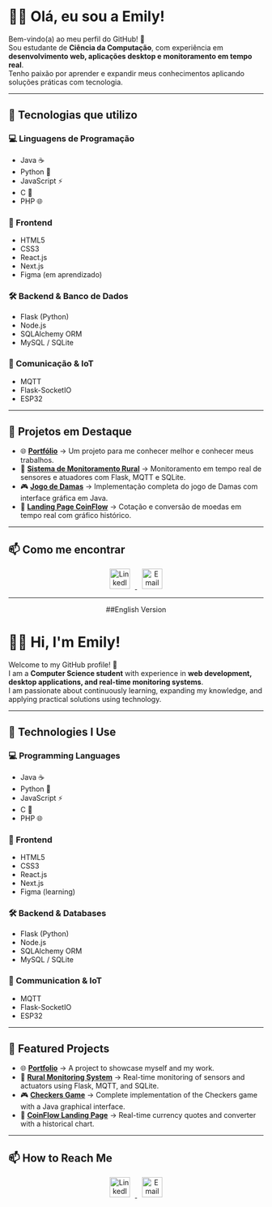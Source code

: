 # 👩‍💻 Olá, eu sou a Emily!

Bem-vindo(a) ao meu perfil do GitHub! 🚀  
Sou estudante de **Ciência da Computação**, com experiência em **desenvolvimento web, aplicações desktop e monitoramento em tempo real**.  
Tenho paixão por aprender e expandir meus conhecimentos aplicando soluções práticas com tecnologia.

---

## 🚀 Tecnologias que utilizo

### 💻 Linguagens de Programação
- Java ☕  
- Python 🐍  
- JavaScript ⚡  
- C 🔧  
- PHP 🌐  

### 🎨 Frontend
- HTML5  
- CSS3  
- React.js  
- Next.js  
- Figma (em aprendizado)  

### 🛠 Backend & Banco de Dados
- Flask (Python)  
- Node.js  
- SQLAlchemy ORM  
- MySQL / SQLite  

### 📡 Comunicação & IoT
- MQTT  
- Flask-SocketIO  
- ESP32  

---

## 📌 Projetos em Destaque

- 🌐 **[Portfólio](https://github.com/emilyfontana/portfolio)** → Um projeto para me conhecer melhor e conhecer meus trabalhos.  
- 🌱 **[Sistema de Monitoramento Rural](https://github.com/emilyfontana/projectAgrosensor)** → Monitoramento em tempo real de sensores e atuadores com Flask, MQTT e SQLite.  
- 🎮 **[Jogo de Damas](https://github.com/emilyfontana/JogoDamas)** → Implementação completa do jogo de Damas com interface gráfica em Java.  
- 💱 **[Landing Page CoinFlow](https://github.com/emilyfontana/landingpageCoinFlow)** → Cotação e conversão de moedas em tempo real com gráfico histórico.  

---

## 📫 Como me encontrar
<div align="center">
  <!-- LinkedIn -->
  <a href="https://www.linkedin.com/in/emilyfontana19342174/" target="_blank">
    <img src="https://cdn.jsdelivr.net/gh/devicons/devicon/icons/linkedin/linkedin-original.svg" width="40" height="40" alt="LinkedIn" style="margin: 0 10px;"/>
  </a>

  <!-- Email -->
  <a href="mailto:emilypfontana@gmail.com">
    <img src="https://cdn-icons-png.flaticon.com/512/732/732200.png" width="40" height="40" alt="Email" style="margin: 0 10px;"/>
  </a>
</div>

---


<div align=center>
##English Version
</div>

# 👩‍💻 Hi, I'm Emily!

Welcome to my GitHub profile! 🚀  
I am a **Computer Science student** with experience in **web development, desktop applications, and real-time monitoring systems**.  
I am passionate about continuously learning, expanding my knowledge, and applying practical solutions using technology.

---

## 🚀 Technologies I Use

### 💻 Programming Languages
- Java ☕  
- Python 🐍  
- JavaScript ⚡  
- C 🔧  
- PHP 🌐  

### 🎨 Frontend
- HTML5  
- CSS3  
- React.js  
- Next.js  
- Figma (learning)  

### 🛠 Backend & Databases
- Flask (Python)  
- Node.js  
- SQLAlchemy ORM  
- MySQL / SQLite  

### 📡 Communication & IoT
- MQTT  
- Flask-SocketIO  
- ESP32  

---

## 📌 Featured Projects

- 🌐 **[Portfolio](https://github.com/emilyfontana/portfolio)** → A project to showcase myself and my work.  
- 🌱 **[Rural Monitoring System](https://github.com/emilyfontana/projectAgrosensor)** → Real-time monitoring of sensors and actuators using Flask, MQTT, and SQLite.  
- 🎮 **[Checkers Game](https://github.com/emilyfontana/JogoDamas)** → Complete implementation of the Checkers game with a Java graphical interface.  
- 💱 **[CoinFlow Landing Page](https://github.com/emilyfontana/landingpageCoinFlow)** → Real-time currency quotes and converter with a historical chart.  

---

## 📫 How to Reach Me
<div align="center">
  <!-- LinkedIn -->
  <a href="https://www.linkedin.com/in/emilyfontana19342174/" target="_blank">
    <img src="https://cdn.jsdelivr.net/gh/devicons/devicon/icons/linkedin/linkedin-original.svg" width="40" height="40" alt="LinkedIn" style="margin: 0 10px;"/>
  </a>

  <!-- Email -->
  <a href="mailto:emilypfontana@gmail.com">
    <img src="https://cdn-icons-png.flaticon.com/512/732/732200.png" width="40" height="40" alt="Email" style="margin: 0 10px;"/>
  </a>
</div>
